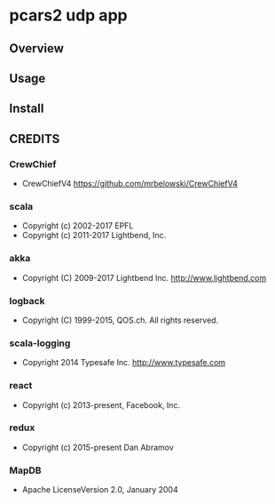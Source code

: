 # pcars2 udp app
## Overview


## Usage


## Install


## CREDITS
### CrewChief
* CrewChiefV4 <https://github.com/mrbelowski/CrewChiefV4>
### scala
* Copyright (c) 2002-2017 EPFL
* Copyright (c) 2011-2017 Lightbend, Inc.
### akka
* Copyright (C) 2009-2017 Lightbend Inc. <http://www.lightbend.com>
### logback
* Copyright (C) 1999-2015, QOS.ch. All rights reserved.
### scala-logging
* Copyright 2014 Typesafe Inc. <http://www.typesafe.com>
### react
* Copyright (c) 2013-present, Facebook, Inc.
### redux
* Copyright (c) 2015-present Dan Abramov
### MapDB
* Apache LicenseVersion 2.0, January 2004

